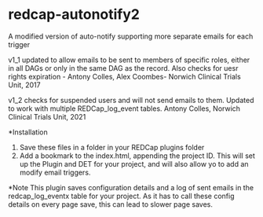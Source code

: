 # redcap-autonotify2
A modified version of auto-notify supporting more separate emails for each trigger


 v1_1 updated to allow emails to be sent to members of specific roles, either in all DAGs or only in the same DAG as the record. Also checks for uesr rights expiration - Antony Colles, Alex Coombes- Norwich Clinical Trials Unit, 2017
 
 v1_2 checks for suspended users and will not send emails to them. Updated to work with multiple REDCap_log_event tables. Antony Colles, Norwich Clinical Trials Unit, 2021

*Installation
 1. Save these files in a folder in your REDCap plugins folder
 2. Add a bookmark to the index.html, appending the project ID. This will set up the Plugin and DET for your project, and will also allow yo to add an modify email triggers.

*Note
This plugin saves configuration details and a log of sent emails in the redcap_log_eventx table for your project. As it has to call these config details on every page save, this can lead to slower page saves. 
